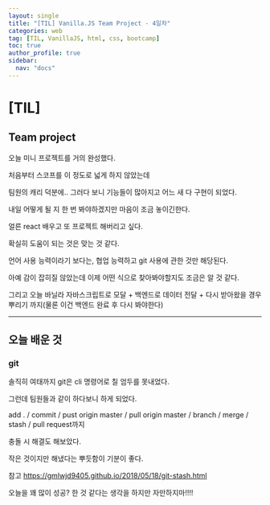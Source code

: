 ```yaml
---
layout: single
title: "[TIL] Vanilla.JS Team Project - 4일차"
categories: web
tag: [TIL, VanillaJS, html, css, bootcamp]
toc: true
author_profile: true
sidebar:
  nav: "docs"
---
```


# [TIL]

## Team project

오늘 미니 프로젝트를 거의 완성했다.

처음부터 스코프를 이 정도로 넓게 하지 않았는데

팀원의 캐리 덕분에.. 그러다 보니 기능들이 많아지고 어느 새 다 구현이 되었다.

내일 어떻게 될 지 한 번 봐야하겠지만 마음이 조금 놓이긴한다.

얼른 react 배우고 또 프로젝트 해버리고 싶다.

확실히 도움이 되는 것은 맞는 것 같다.

언어 사용 능력이라기 보다는, 협업 능력하고 git 사용에 관한 것만 해당된다.

아예 감이 잡히질 않았는데 이제 어떤 식으로 찾아봐야할지도 조금은 알 것 같다.

그리고 오늘 바닐라 자바스크립트로 모달 + 백엔드로 데이터 전달 + 다시 받아왔을 경우 뿌리기 까지(물론 이건 백엔드 완료 후 다시 봐야한다)

<hr>

## 오늘 배운 것

### git

솔직히 여태까지 git은 cli 명령어로 칠 엄두를 못내었다.

그런데 팀원들과 같이 하다보니 하게 되었다.

add . / commit / pust origin master / pull origin master / branch / merge / stash / pull request까지

충돌 시 해결도 해보았다.

작은 것이지만 해냈다는 뿌듯함이 기분이 좋다.

참고
https://gmlwjd9405.github.io/2018/05/18/git-stash.html

오늘을 꽤 많이 성공? 한 것 같다는 생각을 하지만 자만하지마!!!!
